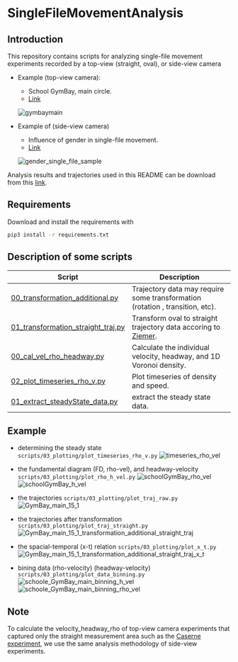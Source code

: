 # SingleFileMovementAnalysis

## Introduction

This repository contains scripts for analyzing single-file movement experiments
recorded by a top-view (straight, oval), or side-view camera

- Example (top-view camera):
   - School GymBay, main circle.
   - [Link](https://ped.fz-juelich.de/da/doku.php?id=start#single-file_motion_of_pupils)

   ![gymbaymain](https://user-images.githubusercontent.com/4458692/197472324-e9e65cb2-3468-40f2-b7a3-a79d1d71868c.png)

- Example of (side-view camera)
   - Influence of gender in single-file movement.
   - [Link](https://ped.fz-juelich.de/da/doku.php?id=gender_single_file)
   
   ![gender_single_file_sample](https://user-images.githubusercontent.com/4458692/197808563-9babbeb4-ae5f-4401-b074-e81118d4f4eb.png)

Analysis results and trajectories used in this README can be download from this [link](https://fz-juelich.sciebo.de/s/6aWC04GmM0mKlTE).

## Requirements

Download and install the requirements  with

```bash
pip3 install -r requirements.txt
```

## Description of some scripts

| Script | Description |
| --- | --- |
| [00_transformation_additional.py](scripts/01_trajectory_data_preperation/00_transformation_additional.py) | Trajectory data may require some transformation (rotation , transition, etc). |
| [01_transformation_straight_traj.py](scripts/01_trajectory_data_preperation/01_transformation_straight_traj.py) | Transform oval to straight trajectory data accoring to [Ziemer](https://link.springer.com/chapter/10.1007/978-3-319-33482-0_12). |
|[00_cal_vel_rho_headway.py](scripts/02_calculate_vel_rho_headway/00_cal_vel_rho_headway.py)|Calculate the individual velocity, headway, and 1D Voronoi density.|
|[02_plot_timeseries_rho_v.py](scripts/03_plotting/02_plot_timeseries_rho_v.py)|Plot timeseries of density and speed.|
|[01_extract_steadyState_data.py](scripts/02_calculate_vel_rho_headway/01_extract_steadyState_data.py)|extract the steady state data.|


## Example 

   - determining the steady state ``scripts/03_plotting/plot_timeseries_rho_v.py``
   ![timeseries_rho_vel](https://user-images.githubusercontent.com/4458692/197458149-0b1a230c-38df-4303-b6a1-bd1e22ee4b88.png)

   - the fundamental diagram (FD, rho-vel), and headway-velocity ``scripts/03_plotting/plot_rho_h_vel.py``
   ![schoolGymBay_rho_vel](https://user-images.githubusercontent.com/4458692/197454439-f8ad5ae2-10a6-453e-8251-d7edf31d6803.png)
   ![schoolGymBay_h_vel](https://user-images.githubusercontent.com/4458692/197454455-d8ddcd18-165d-4185-9f73-7ff91f85109d.png)

   - the trajectories ``scripts/03_plotting/plot_traj_raw.py``
   ![GymBay_main_15_1](https://user-images.githubusercontent.com/4458692/197454570-d407cd02-980c-454a-b352-d7cda753de8a.png)

   - the trajectories after transformation ``scripts/03_plotting/plot_traj_straight.py``
   ![GymBay_main_15_1_transformation_additional_straight_traj](https://user-images.githubusercontent.com/4458692/197454619-3804368f-82b1-4eaa-a725-42eb95e2e1b2.png)

   - the spacial-temporal (x-t) relation ``scripts/03_plotting/plot_x_t.py``
   ![GymBay_main_15_1_transformation_additional_straight_traj_x_t](https://user-images.githubusercontent.com/4458692/197456105-15032699-9ef1-4c03-b1ca-d0e137260d9a.png)

   - bining data (rho-velocity) (headway-velocity) ``scripts/03_plotting/plot_data_binning.py``
   ![schoole_GymBay_main_binning_h_vel](https://user-images.githubusercontent.com/4458692/197457493-2c1a78f8-96ff-4b4c-93da-cfce57e95497.png)
   ![schoole_GymBay_main_binning_rho_vel](https://user-images.githubusercontent.com/4458692/197457504-46f04bd9-1b74-4d31-aeac-558d1161bca5.png)

## Note

To calculate the velocity_headway_rho of top-view camera experiments that captured only the straight measurement
area such as the [Caserne experiment](https://ped.fz-juelich.de/da/doku.php?id=corridor2), we use the same analysis
methodology of side-view experiments.
